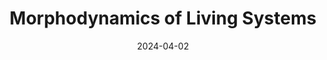 ---
type: conference
authors: ['']
title: "Morphodynamics of Living Systems"
event:
event_url: False
location: Grande salle des séances of Institut de France
address:
  city: Paris
  country: France
date: 2024-04-02
all_day: True
---